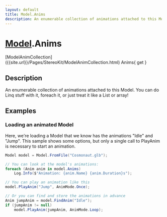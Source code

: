 ```yaml
---
layout: default
title: Model.Anims
description: An enumerable collection of animations attached to this Model. You can do Linq stuff with it, foreach it, or just treat it like a List or array!
---
```

# [Model]({{site.url}}/Pages/StereoKit/Model.html).Anims

<div class='signature' markdown='1'>
[ModelAnimCollection]({{site.url}}/Pages/StereoKit/ModelAnimCollection.html) Anims{ get }
</div>

## Description
An enumerable collection of animations attached to this
Model. You can do Linq stuff with it, foreach it, or just treat it
like a List or array!


## Examples

### Loading an animated Model
Here, we're loading a Model that we know has the animations "Idle"
and "Jump". This sample shows some options, but only a single call
to PlayAnim is necessary to start an animation.
```csharp
Model model = Model.FromFile("Cosmonaut.glb");

// You can look at the model's animations:
foreach (Anim anim in model.Anims)
	Log.Info($"Animation: {anim.Name} {anim.Duration}s");

// You can play an animation like this
model.PlayAnim("Jump", AnimMode.Once);

// Or you can find and store the animations in advance
Anim jumpAnim = model.FindAnim("Idle");
if (jumpAnim != null)
	model.PlayAnim(jumpAnim, AnimMode.Loop);
```

